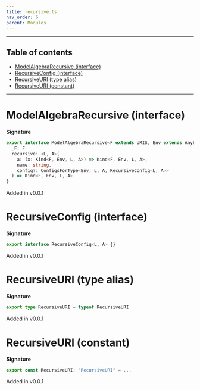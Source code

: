 ```yaml
---
title: recursive.ts
nav_order: 6
parent: Modules
---
```


---

<h2 class="text-delta">Table of contents</h2>

- [ModelAlgebraRecursive (interface)](#modelalgebrarecursive-interface)
- [RecursiveConfig (interface)](#recursiveconfig-interface)
- [RecursiveURI (type alias)](#recursiveuri-type-alias)
- [RecursiveURI (constant)](#recursiveuri-constant)

---

# ModelAlgebraRecursive (interface)

**Signature**

```ts
export interface ModelAlgebraRecursive<F extends URIS, Env extends AnyEnv> {
  _F: F
  recursive: <L, A>(
    a: (x: Kind<F, Env, L, A>) => Kind<F, Env, L, A>,
    name: string,
    config?: ConfigsForType<Env, L, A, RecursiveConfig<L, A>>
  ) => Kind<F, Env, L, A>
}
```

Added in v0.0.1

# RecursiveConfig (interface)

**Signature**

```ts
export interface RecursiveConfig<L, A> {}
```

Added in v0.0.1

# RecursiveURI (type alias)

**Signature**

```ts
export type RecursiveURI = typeof RecursiveURI
```

Added in v0.0.1

# RecursiveURI (constant)

**Signature**

```ts
export const RecursiveURI: "RecursiveURI" = ...
```

Added in v0.0.1
